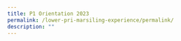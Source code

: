 ```yaml
---
title: P1 Orientation 2023
permalink: /lower-pri-marsiling-experience/permalink/
description: ""
---
```



